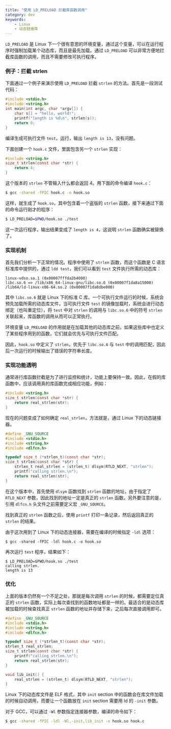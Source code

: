 ```yaml
---
title: "使用 LD_PRELOAD 拦截库函数调用"
category: dev
keywords:
    - Linux
    - 动态链接库
---
```


`LD_PRELOAD` 是 Linux 下一个很有意思的环境变量，通过这个变量，可以在运行程序时强制加载某个动态库，而且是最先加载。通过 `LD_PRELOAD` 可以非常方便地拦截库函数的调用，而且不需要修改可执行程序。

### 例子：拦截 strlen

下面通过一个例子来演示使用 `LD_PRELOAD` 拦截 `strlen` 的方法。首先是一段测试代码：

``` c
#include <stdio.h>
#include <string.h>
int main(int argc, char *argv[]) {
    char s[] = "hello, world!";
    printf("length is %d\n", strlen(s));
    return 0;
}
```

编译生成可执行文件 `test`，运行，输出 `length is 13`，没有问题。

下面创建一个 `hook.c` 文件，里面包含另一个 `strlen` 实现：

``` c
#include <string.h>
size_t strlen(const char *str) {
    return 4;
}
```

这个版本的 `strlen` 不管输入什么都会返回 4。用下面的命令编译 `hook.c`：

``` bash
$ gcc -shared -fPIC hook.c -o hook.so
```

这样，就生成了 `hook.so`，其中包含着一个盗版的 `strlen` 函数，接下来通过下面的命令运行刚才的程序：

``` bash
$ LD_PRELOAD=$PWD/hook.so ./test
```

这一次运行程序，输出结果变成了 `length is 4`，这说明 `strlen` 函数确实被替换了。

### 实现机制

首先我们分析一下正常的情况。程序中使用了 `strlen` 函数，而这个函数是 C 语言标准库中提供的，通过 `ldd test`，我们可以看到 `test` 文件执行所需的动态库：

```
linux-vdso.so.1 (0x00007fffda2b4000)
libc.so.6 => /lib/x86_64-linux-gnu/libc.so.6 (0x00007f1da8a15000)
/lib64/ld-linux-x86-64.so.2 (0x00007f1da8dbe000)
```

其中 `libc.so.6` 就是 Linux 下的标准 C 库。一个可执行文件运行的时候，系统会预先加载所需的动态库文件，当可执行文件 `test` 的镜像加载时，系统会进行动态绑定（也叫重定位），将 `test` 中对 `strlen` 的调用与 `libc.so.6` 中的符号 `strlen` 关联起来，库函数的调用从而可以正常执行。

环境变量 `LD_PRELOAD` 的作用就是在加载其他的动态库之前，如果这些库中也定义了某些程序用到的函数，它们就会优先与可执行文件匹配。

因此，`hook.so` 中定义了 `strlen`，优先于 `libc.so.6` 与 `test` 中的调用匹配，因此后一次运行的时候输出了错误的字符串长度。

### 实现功能透明

通常进行库函数拦截是为了进行监控和统计，功能上要保持一致。因此，在假的库函数中，应该调用真的库函数完成相应功能，例如：

```c
#include <string.h>
size_t strlen(const char *str) {
    return real_strlen(str);
}
```

现在的问题变成了如何确定 `real_strlen`，方法就是，通过 Linux 下的动态链接器。

```c
#define _GNU_SOURCE
#include <stdio.h>
#include <string.h>
#include <dlfcn.h>

typedef size_t (*strlen_t)(const char *str);
size_t strlen(const char *str) {
    strlen_t real_strlen = (strlen_t) dlsym(RTLD_NEXT, "strlen");
    printf("calling strlen.\n");
    return real_strlen(str);
}
```

在这个版本中，首先使用 `dlsym` 函数找到 `strlen` 函数的地址，由于指定了 `RTLD_NEXT` 参数，因此找到的地址一定是真正的 `strlen` 函数。另外要注意的是，引用 `dlfcn.h` 头文件之前需要定义宏 `_GNU_SOURCE`。

找到真正的 `strlen` 函数之后，使用 `printf` 打印一条记录，然后返回真正的 `strlen` 的结果。

由于这次用到了 Linux 下的动态连接器，需要在编译的时候指定 `-ldl` 选项：

```shell
$ gcc -shared -fPIC -ldl hook.c -o hook.so
```

再次运行 `test` 程序，结果如下：

```shell
$ LD_PRELOAD=$PWD/hook.so ./test
calling strlen.
length is 13
```

### 优化

上面的版本仍然有一个不足之处，那就是每次调用 `strlen` 的时候，都需要定位真正的 `strlen` 函数，实际上每次查找到的函数地址都是一样的。最适合的是动态库被加载的时候查找真正 `strlen` 函数的地址并存储下来，之后每次直接调用即可。

```c
#define _GNU_SOURCE
#include <stdio.h>
#include <string.h>
#include <dlfcn.h>

typedef size_t (*strlen_t)(const char *str);
strlen_t real_strlen;
size_t strlen(const char *str) {
    printf("calling strlen.\n");
    return real_strlen(str);
}

void lib_init() {
    real_strlen = (strlen_t) dlsym(RTLD_NEXT, "strlen");
}
```

Linux 下的动态库文件是 ELF 格式，其中 `init` section 中的函数会在库文件加载的时候自动调用，而要让一个函数放在 `init` section 需要用 ld 的 `-init` 参数。

对于 GCC，可以通过 `-Wl` 参数指定连接器参数，编译的命令如下：

``` bash
$ gcc -shared -fPIC -ldl -Wl,-init,lib_init -o hook.so hook.c
```
